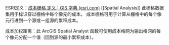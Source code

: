 ESRI定义：[成本栅格 定义 | GIS 字典 (esri.com)](https://support.esri.com/zh-cn/gis-dictionary/cost-raster)
[[Spatial Analysis]] 此栅格数据集用于标识穿过栅格中每个像元的成本。 成本栅格可用于计算从栅格中的每个像元行进到一个源或一组源的累积成本。

成本加权距离：此 ArcGIS Spatial Analyst 函数可使用成本格网为输出格网的每个像元分配一个值（回到源的最小累积成本）。